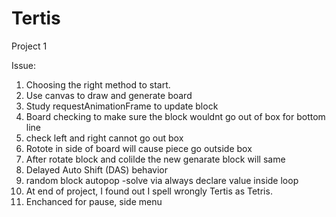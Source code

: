 # Tertis
Project 1


Issue:
1. Choosing the right method to start.
2. Use canvas to draw and generate board
3. Study requestAnimationFrame to update block
4. Board checking to make sure the block wouldnt go out of box for bottom line
5. check left and right cannot go out box
6. Rotote in side of board will cause piece go outside box
7. After rotate block and colilde the new genarate block will same
8. Delayed Auto Shift (DAS) behavior
9. random block autopop -solve via always declare value inside loop
10. At end of project, I found out I spell wrongly Tertis as Tetris.
11. Enchanced for pause, side menu